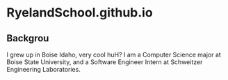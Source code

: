 # RyelandSchool.github.io

## Backgrou
I grew up in Boise Idaho, very cool huH? I am a Computer Science major at Boise State University, and a Software Engineer Intern at Schweitzer Engineering Laboratories. 
